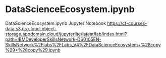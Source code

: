 # DataScienceEcosystem.ipynb
DataScienceEcosystem.ipynb Jupyter Notebook
https://cf-courses-data.s3.us.cloud-object-storage.appdomain.cloud/jupyterlite/latest/lab/index.html?path=IBMDeveloperSkillsNetwork-DS0105EN-SkillsNetwork%2Flabs%2FLabs_V4%2FDataScienceEcosystem+%28copy%29+%28copy%29.ipynb
